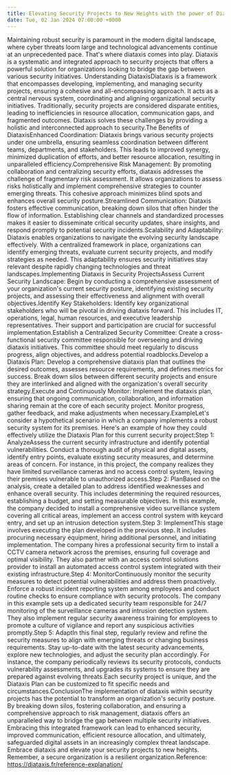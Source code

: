 ```yaml
---
title: Elevating Security Projects to New Heights with the power of Diataxis.
date: Tue, 02 Jan 2024 07:00:00 +0000
---
```

Maintaining robust security is paramount in the modern digital landscape, where cyber threats loom large and technological advancements continue at an unprecedented pace. That's where diataxis comes into play. Diataxis is a systematic and integrated approach to security projects that offers a powerful solution for organizations looking to bridge the gap between various security initiatives. Understanding DiataxisDiataxis is a framework that encompasses developing, implementing, and managing security projects, ensuring a cohesive and all-encompassing approach. It acts as a central nervous system, coordinating and aligning organizational security initiatives. Traditionally, security projects are considered disparate entities, leading to inefficiencies in resource allocation, communication gaps, and fragmented outcomes. Diataxis solves these challenges by providing a holistic and interconnected approach to security.The Benefits of DiataxisEnhanced Coordination: Diataxis brings various security projects under one umbrella, ensuring seamless coordination between different teams, departments, and stakeholders. This leads to improved synergy, minimized duplication of efforts, and better resource allocation, resulting in unparalleled efficiency.Comprehensive Risk Management: By promoting collaboration and centralizing security efforts, diataxis addresses the challenge of fragmentary risk assessment. It allows organizations to assess risks holistically and implement comprehensive strategies to counter emerging threats. This cohesive approach minimizes blind spots and enhances overall security posture.Streamlined Communication: Diataxis fosters effective communication, breaking down silos that often hinder the flow of information. Establishing clear channels and standardized processes makes it easier to disseminate critical security updates, share insights, and respond promptly to potential security incidents.Scalability and Adaptability: Diataxis enables organizations to navigate the evolving security landscape effectively. With a centralized framework in place, organizations can identify emerging threats, evaluate current security projects, and modify strategies as needed. This adaptability ensures security initiatives stay relevant despite rapidly changing technologies and threat landscapes.Implementing Diataxis in Security ProjectsAssess Current Security Landscape: Begin by conducting a comprehensive assessment of your organization's current security posture, identifying existing security projects, and assessing their effectiveness and alignment with overall objectives.Identify Key Stakeholders: Identify key organizational stakeholders who will be pivotal in driving diataxis forward. This includes IT, operations, legal, human resources, and executive leadership representatives. Their support and participation are crucial for successful implementation.Establish a Centralized Security Committee: Create a cross-functional security committee responsible for overseeing and driving diataxis initiatives. This committee should meet regularly to discuss progress, align objectives, and address potential roadblocks.Develop a Diataxis Plan: Develop a comprehensive diataxis plan that outlines the desired outcomes, assesses resource requirements, and defines metrics for success. Break down silos between different security projects and ensure they are interlinked and aligned with the organization's overall security strategy.Execute and Continuously Monitor: Implement the diataxis plan, ensuring that ongoing communication, collaboration, and information sharing remain at the core of each security project. Monitor progress, gather feedback, and make adjustments when necessary.ExampleLet's consider a hypothetical scenario in which a company implements a robust security system for its premises. Here's an example of how they could effectively utilize the Diataxis Plan for this current security project:Step 1: AnalyzeAssess the current security infrastructure and identify potential vulnerabilities. Conduct a thorough audit of physical and digital assets, identify entry points, evaluate existing security measures, and determine areas of concern. For instance, in this project, the company realizes they have limited surveillance cameras and no access control system, leaving their premises vulnerable to unauthorized access.Step 2: PlanBased on the analysis, create a detailed plan to address identified weaknesses and enhance overall security. This includes determining the required resources, establishing a budget, and setting measurable objectives. In this example, the company decided to install a comprehensive video surveillance system covering all critical areas, implement an access control system with keycard entry, and set up an intrusion detection system.Step 3: ImplementThis stage involves executing the plan developed in the previous step. It includes procuring necessary equipment, hiring additional personnel, and initiating implementation. The company hires a professional security firm to install a CCTV camera network across the premises, ensuring full coverage and optimal visibility. They also partner with an access control solutions provider to install an automated access control system integrated with their existing infrastructure.Step 4: MonitorContinuously monitor the security measures to detect potential vulnerabilities and address them proactively. Enforce a robust incident reporting system among employees and conduct routine checks to ensure compliance with security protocols. The company in this example sets up a dedicated security team responsible for 24/7 monitoring of the surveillance cameras and intrusion detection system. They also implement regular security awareness training for employees to promote a culture of vigilance and report any suspicious activities promptly.Step 5: AdaptIn this final step, regularly review and refine the security measures to align with emerging threats or changing business requirements. Stay up-to-date with the latest security advancements, explore new technologies, and adjust the security plan accordingly. For instance, the company periodically reviews its security protocols, conducts vulnerability assessments, and upgrades its systems to ensure they are prepared against evolving threats.Each security project is unique, and the Diataxis Plan can be customized to fit specific needs and circumstances.ConclusionThe implementation of diataxis within security projects has the potential to transform an organization's security posture. By breaking down silos, fostering collaboration, and ensuring a comprehensive approach to risk management, diataxis offers an unparalleled way to bridge the gap between multiple security initiatives. Embracing this integrated framework can lead to enhanced security, improved communication, efficient resource allocation, and ultimately, safeguarded digital assets in an increasingly complex threat landscape. Embrace diataxis and elevate your security projects to new heights. Remember, a secure organization is a resilient organization.Reference: https://diataxis.fr/reference-explanation/